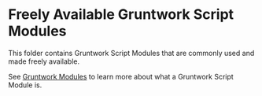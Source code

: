 # Freely Available Gruntwork Script Modules

This folder contains Gruntwork Script Modules that are commonly used and made freely available.

See [Gruntwork Modules](../add-packer-file-copy#gruntwork-modules) to learn more about what a Gruntwork Script Module is.